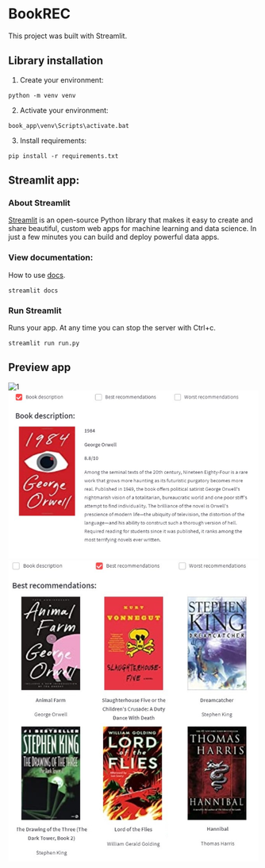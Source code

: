 # BookREC
This project was built with Streamlit.
## Library installation
1. Create your environment:  
```
python -m venv venv
```
2. Activate your environment:  
```
book_app\venv\Scripts\activate.bat
```
3. Install requirements:  
```
pip install -r requirements.txt
```
## Streamlit app:
### About Streamlit
[Streamlit](https://streamlit.io/) is an open-source Python library that makes it easy to create and share beautiful, custom web apps for machine learning and data science. In just a few minutes you can build and deploy powerful data apps.
### View documentation:
How to use [docs](https://docs.streamlit.io/).
```
streamlit docs
```
### Run Streamlit
Runs your app. At any time you can stop the server with Ctrl+c.  
```
streamlit run run.py
```  
## Preview app
![1](<img src="readme_img/show.jpg" alt="drawing" width="200"/>)
![2](readme_img/show2.jpg)
![3](readme_img/show3.jpg)
